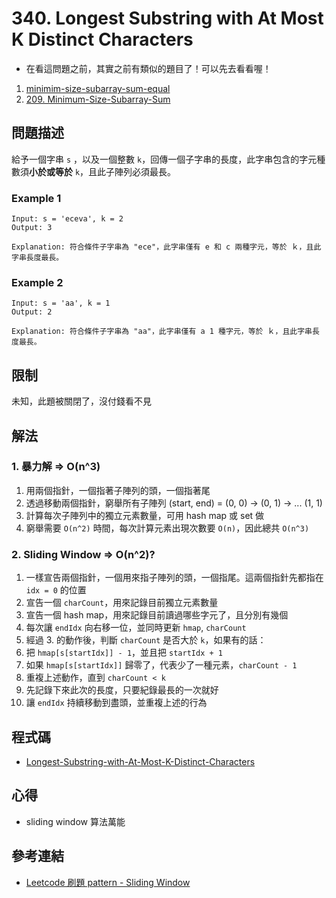 # 340. Longest Substring with At Most K Distinct Characters

- 在看這問題之前，其實之前有類似的題目了！可以先去看看喔！

1. [minimim-size-subarray-sum-equal](./minimim-size-subarray-sum-equal.md)
2. [209. Minimum-Size-Subarray-Sum](./209-Minimum-Size-Subarray-Sum.md)

## 問題描述

給予一個字串 `s` ，以及一個整數 `k`，回傳一個子字串的長度，此字串包含的字元種數須**小於或等於** `k`，且此子陣列必須最長。

### Example 1

```
Input: s = 'eceva', k = 2
Output: 3

Explanation: 符合條件子字串為 "ece"，此字串僅有 e 和 c 兩種字元，等於 ｋ，且此字串長度最長。
```

### Example 2

```
Input: s = 'aa', k = 1
Output: 2

Explanation: 符合條件子字串為 "aa"，此字串僅有 a 1 種字元，等於 ｋ，且此字串長度最長。
```

## 限制

未知，此題被關閉了，沒付錢看不見

## 解法

### 1. 暴力解 => O(n^3)

1. 用兩個指針，一個指著子陣列的頭，一個指著尾
2. 透過移動兩個指針，窮舉所有子陣列 (start, end) = (0, 0) -> (0, 1) -> ... (1, 1)
3. 計算每次子陣列中的獨立元素數量，可用 hash map 或 set 做
4. 窮舉需要 `O(n^2)` 時間，每次計算元素出現次數要 `O(n)`，因此總共 `O(n^3)`

### 2. Sliding Window => O(n^2)?

1. 一樣宣告兩個指針，一個用來指子陣列的頭，一個指尾。這兩個指針先都指在 `idx = 0` 的位置
2. 宣告一個 `charCount`，用來記錄目前獨立元素數量
3. 宣告一個 hash map，用來記錄目前讀過哪些字元了，且分別有幾個
4. 每次讓 `endIdx` 向右移一位，並同時更新 `hmap`, `charCount`
5. 經過 3. 的動作後，判斷 `charCount` 是否大於 `k`，如果有的話：
6. 把 `hmap[s[startIdx]] - 1`，並且把 `startIdx + 1`
7. 如果 `hmap[s[startIdx]]` 歸零了，代表少了一種元素，`charCount - 1`
8. 重複上述動作，直到 `charCount < k`
9. 先記錄下來此次的長度，只要紀錄最長的一次就好
10. 讓 `endIdx` 持續移動到盡頭，並重複上述的行為

## 程式碼

- [Longest-Substring-with-At-Most-K-Distinct-Characters](../codes/Longest-Substring-with-At-Most-K-Distinct-Characters.js)

## 心得

- sliding window 算法萬能

## 參考連結

- [Leetcode 刷題 pattern - Sliding Window](https://blog.techbridge.cc/2019/09/28/leetcode-pattern-sliding-window/)
